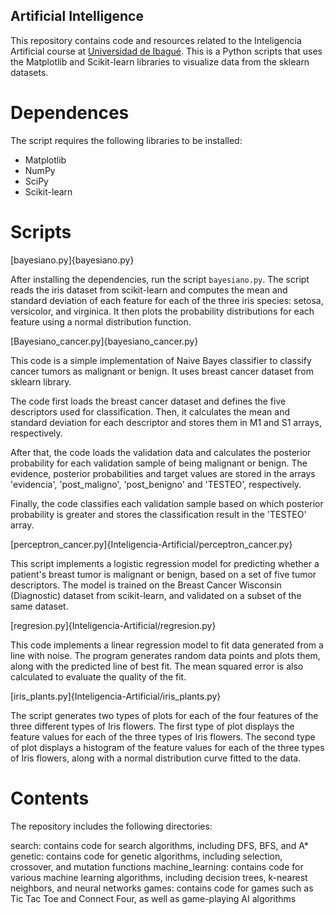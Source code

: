 ## Artificial Intelligence

This repository contains code and resources related to the Inteligencia Artificial course at [Universidad de Ibagué](https://www.unibague.edu.co/). This is a Python scripts that uses the Matplotlib and Scikit-learn libraries to visualize data from the sklearn datasets. 

# Dependences
The script requires the following libraries to be installed:

* Matplotlib
* NumPy
* SciPy
* Scikit-learn

# Scripts

[bayesiano.py]{bayesiano.py}

After installing the dependencies, run the script `bayesiano.py`. The script reads the iris dataset from scikit-learn and computes the mean and standard deviation of each feature for each of the three iris species: setosa, versicolor, and virginica. It then plots the probability distributions for each feature using a normal distribution function.

[Bayesiano_cancer.py]{bayesiano_cancer.py}

This code is a simple implementation of Naive Bayes classifier to classify cancer tumors as malignant or benign. It uses breast cancer dataset from sklearn library.

The code first loads the breast cancer dataset and defines the five descriptors used for classification. Then, it calculates the mean and standard deviation for each descriptor and stores them in M1 and S1 arrays, respectively.

After that, the code loads the validation data and calculates the posterior probability for each validation sample of being malignant or benign. The evidence, posterior probabilities and target values are stored in the arrays 'evidencia', 'post_maligno', 'post_benigno' and 'TESTEO', respectively.

Finally, the code classifies each validation sample based on which posterior probability is greater and stores the classification result in the 'TESTEO' array.

[perceptron_cancer.py]{Inteligencia-Artificial/perceptron_cancer.py}

This script implements a logistic regression model for predicting whether a patient's breast tumor is malignant or benign, based on a set of five tumor descriptors. The model is trained on the Breast Cancer Wisconsin (Diagnostic) dataset from scikit-learn, and validated on a subset of the same dataset.

[regresion.py]{Inteligencia-Artificial/regresion.py}

This code implements a linear regression model to fit data generated from a line with noise. The program generates random data points and plots them, along with the predicted line of best fit. The mean squared error is also calculated to evaluate the quality of the fit.

[iris_plants.py]{Inteligencia-Artificial/iris_plants.py}

The script generates two types of plots for each of the four features of the three different types of Iris flowers. The first type of plot displays the feature values for each of the three types of Iris flowers. The second type of plot displays a histogram of the feature values for each of the three types of Iris flowers, along with a normal distribution curve fitted to the data.

# Contents 

The repository includes the following directories:

search: contains code for search algorithms, including DFS, BFS, and A*
genetic: contains code for genetic algorithms, including selection, crossover, and mutation functions
machine_learning: contains code for various machine learning algorithms, including decision trees, k-nearest neighbors, and neural networks
games: contains code for games such as Tic Tac Toe and Connect Four, as well as game-playing AI algorithms

